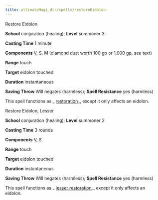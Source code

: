 ```yaml
---
title: ultimateMagi_dir/spells/restoreEidolon
---
```

Restore Eidolon

**School** conjuration (healing); **Level** summoner 3

**Casting Time** 1 minute

**Components** V, S, M (diamond dust worth 100 gp or 1,000 gp, see text)

**Range** touch

**Target** eidolon touched

**Duration** instantaneous

**Saving Throw** Will negates (harmless); **Spell Resistance** yes (harmless)

This spell functions as _ [restoration](spell_dir/restoration#_restoration)_, except it only affects an eidolon.

Restore Eidolon, Lesser

**School** conjuration (healing); **Level** summoner 2

**Casting Time** 3 rounds

**Components** V, S

**Range** touch

**Target** eidolon touched

**Duration** instantaneous

**Saving Throw** Will negates (harmless); **Spell Resistance** yes (harmless)

This spell functions as _ [lesser restoration](spells/restoration#_restoration-lesser)_, except it only affects an eidolon.

